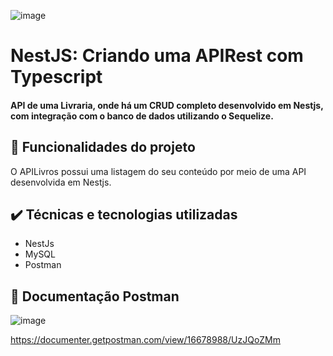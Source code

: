 ![image](https://user-images.githubusercontent.com/38358019/179239387-82161ea0-7c53-4c1b-9918-7faf3d4b48b2.png)
# NestJS: Criando uma APIRest com Typescript

#### API de uma Livraria, onde há um CRUD completo desenvolvido em Nestjs, com integração com o banco de dados utilizando o Sequelize.

## 🔨 Funcionalidades do projeto
O APILivros possui uma listagem do seu conteúdo por meio de uma API desenvolvida em Nestjs.

## ✔️ Técnicas e tecnologias utilizadas
- NestJs
- MySQL
- Postman

## 📄 Documentação Postman
![image](https://user-images.githubusercontent.com/38358019/179240441-11668b68-8857-44de-b756-ee8ab91d4460.png)

https://documenter.getpostman.com/view/16678988/UzJQoZMm

